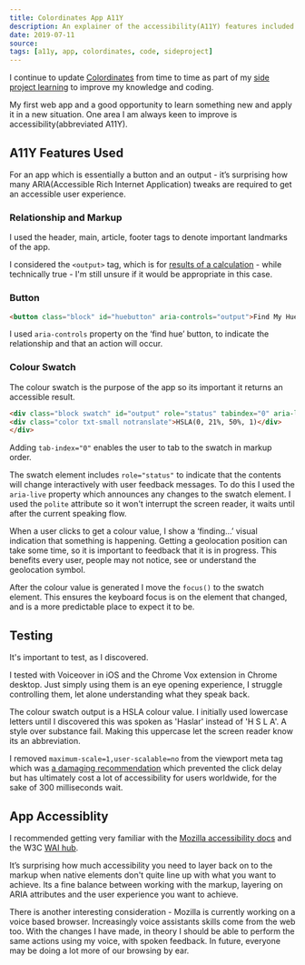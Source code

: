 ```yaml
---
title: Colordinates App A11Y
description: An explainer of the accessibility(A11Y) features included in Colordinates web app - an app that returns a colour value based on your geolocation
date: 2019-07-11
source: 
tags: [a11y, app, colordinates, code, sideproject]
---
```

I continue to update [Colordinates](/blog/colordinates/) from time to time as part of my [side project learning](/blog/side-project-learning/) to improve my knowledge and coding.

My first web app and a good opportunity to learn something new and apply it in a new situation. One area I am always keen to improve is accessibility(abbreviated A11Y).
 
## A11Y Features Used

For an app which is essentially a button and an output - it’s surprising how many ARIA(Accessible Rich Internet Application) tweaks are required to get an accessible user experience.
 
### Relationship and Markup

I used the header, main, article, footer tags to denote important landmarks of the app.

I considered the `<output>` tag, which is for [results of a calculation](https://www.scottohara.me/blog/2019/07/10/the-output-element.html) - while technically true - I'm still unsure if it would be appropriate in this case.

### Button

```html
<button class="block" id="huebutton" aria-controls="output">Find My Hue</button>
```
 
I used `aria-controls` property on the ‘find hue’ button, to indicate the relationship and that an action will occur. 

### Colour Swatch

The colour swatch is the purpose of the app so its important it returns an accessible result.

```html
<div class="block swatch" id="output" role="status" tabindex="0" aria-label="Location Result" aria-live="polite" style="background-color: rgb(154, 101, 101);">
<div class="color txt-small notranslate">HSLA(0, 21%, 50%, 1)</div>
</div>
```

Adding `tab-index="0"` enables the user to tab to the swatch in markup order. 

The swatch element includes `role="status"` to indicate that the contents will change interactively with user feedback messages. To do this I used the `aria-live` property which announces any changes to the swatch element. I used the `polite` attribute so it won't interrupt the screen reader, it waits until after the current speaking flow.

When a user clicks to get a colour value, I show a ‘finding...’ visual indication that something is happening. Getting a geolocation position can take some time, so it is important to feedback that it is in progress. This benefits every user, people may not notice, see or understand the geolocation symbol.

After the colour value is generated I move the `focus()` to the swatch element. This ensures the keyboard focus is on the element that changed, and is a more predictable place to expect it to be.

## Testing
 
It's important to test, as I discovered.

I tested with Voiceover in iOS and the Chrome Vox extension in Chrome desktop. Just simply using them is an eye opening experience, I struggle controlling them, let alone understanding what they speak back.

The colour swatch output is a HSLA colour value. I initially used lowercase letters until I discovered this was spoken as 'Haslar' instead of 'H S L A'. A style over substance fail. Making this uppercase let the screen reader know its an abbreviation.

I removed `maximum-scale=1,user-scalable=no` from the viewport meta tag which was [a damaging recommendation](https://timkadlec.com/2013/11/avoiding-the-300ms-click-delay-accessibly/) which prevented the click delay but has ultimately cost a lot of accessibility for users worldwide, for the sake of 300 milliseconds wait.
 
## App Accessiblity

I recommended getting very familiar with the [Mozilla accessibility docs](https://developer.mozilla.org/en-US/docs/Web/Accessibility) and the W3C [WAI hub](https://www.w3.org/WAI/).

It’s surprising how much accessibility you need to layer back on to the markup when native elements don't quite line up with what you want to achieve. Its a fine balance between working with the markup, layering on ARIA attributes and the user experience you want to achieve.
 
There is another interesting consideration - Mozilla is currently working on a voice based browser. Increasingly voice assistants skills come from the web too. With the changes I have made, in theory I should be able to perform the same actions using my voice, with spoken feedback. In future, everyone may be doing a lot more of our browsing by ear. 